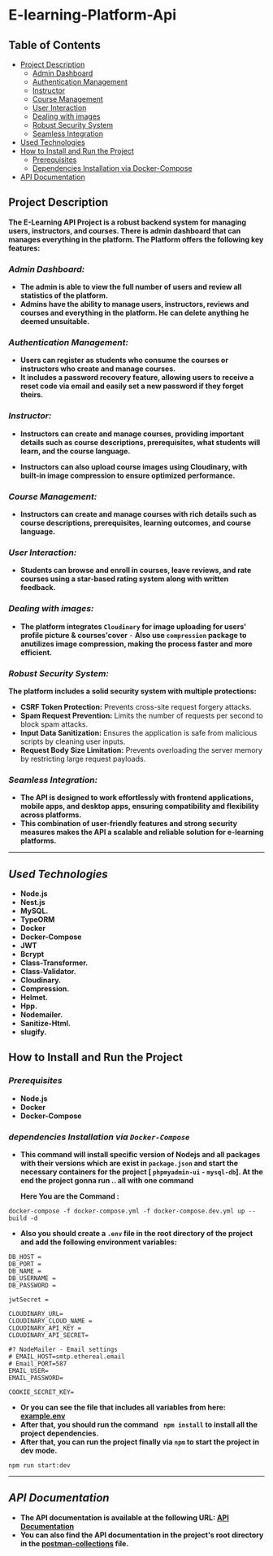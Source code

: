 # E-learning-Platform-Api

## Table of Contents

- [Project Description](#project-description)
  - [Admin Dashboard](#admin-dashboard)
  - [Authentication Management](#authentication-management)
  - [Instructor](#instructor)
  - [Course Management](#course-management)
  - [User Interaction](#user-interaction)
  - [Dealing with images](#dealing-with-images)
  - [Robust Security System](#robust-security-system)
  - [Seamless Integration](#seamless-integration)
- [Used Technologies](#used-technologies)
- [How to Install and Run the Project](#how-to-install-and-run-the-project)
  - [Prerequisites](#prerequisites)
  - [Dependencies Installation via Docker-Compose](#dependencies-installation-via-docker-compose)
- [API Documentation](#api-documentation)

## Project Description

**The E-Learning API Project is a robust backend system for managing users, instructors, and courses. There is admin dashboard that can manages everything in the platform. The Platform offers the following key features:**

### _Admin Dashboard:_

- **The admin is able to view the full number of users and review all statistics of the platform.**
- **Admins have the ability to manage users, instructors, reviews and courses and everything in the platform. He can delete anything he deemed unsuitable.**

### _Authentication Management:_

- **Users can register as students who consume the courses or instructors who create and manage courses.**
- **It includes a password recovery feature, allowing users to receive a reset code via email and easily set a new password if they forget theirs.**

### _Instructor:_

- **Instructors can create and manage courses, providing important details such as course descriptions, prerequisites, what students will learn, and the course language.**

- **Instructors can also upload course images using Cloudinary, with built-in image compression to ensure optimized performance.**

### _Course Management:_

- **Instructors can create and manage courses with rich details such as course descriptions, prerequisites, learning outcomes, and course language.**

### _User Interaction:_

- **Students can browse and enroll in courses, leave reviews, and rate courses using a star-based rating system along with written feedback.**

### _Dealing with images:_

- **The platform integrates `Cloudinary` for image uploading for users' profile picture & courses'cover** - **Also use `compression` package to anutilizes image compression, making the process faster and more efficient.**

### _Robust Security System:_

**The platform includes a solid security system with multiple protections:**

- **CSRF Token Protection:** Prevents cross-site request forgery attacks.
- **Spam Request Prevention:** Limits the number of requests per second to block spam attacks.
- **Input Data Sanitization:** Ensures the application is safe from malicious scripts by cleaning user inputs.
- **Request Body Size Limitation:** Prevents overloading the server memory by restricting large request payloads.

### _Seamless Integration:_

- **The API is designed to work effortlessly with frontend applications, mobile apps, and desktop apps, ensuring compatibility and flexibility across platforms.**
- **This combination of user-friendly features and strong security measures makes the API a scalable and reliable solution for e-learning platforms.**

---

## _Used Technologies_

- **Node.js**
- **Nest.js**
- **MySQL.**
- **TypeORM**
- **Docker**
- **Docker-Compose**
- **JWT**
- **Bcrypt**
- **Class-Transformer.**
- **Class-Validator.**
- **Cloudinary.**
- **Compression.**
- **Helmet.**
- **Hpp.**
- **Nodemailer.**
- **Sanitize-Html.**
- **slugify.**

## How to Install and Run the Project

### _Prerequisites_

- **Node.js**
- **Docker**
- **Docker-Compose**

### _dependencies Installation via `Docker-Compose`_

- **This command will install specific version of Nodejs and all packages with their versions which are exist in `package.json` and start the necessary containers for the project [ `phpmyadmin-ui` - `mysql-db`]. At the end the project gonna run .. all with one command**

  **Here You are the Command :**

```terminal
docker-compose -f docker-compose.yml -f docker-compose.dev.yml up --build -d
```

- **Also you should create a `.env` file in the root directory of the project and add the following environment variables:**

```example.env
DB_HOST =
DB_PORT =
DB_NAME =
DB_USERNAME =
DB_PASSWORD =

jwtSecret =

CLOUDINARY_URL=
CLOUDINARY_CLOUD_NAME =
CLOUDINARY_API_KEY =
CLOUDINARY_API_SECRET=

#? NodeMailer - Email settings
# EMAIL_HOST=smtp.ethereal.email
# Email_PORT=587
EMAIL_USER=
EMAIL_PASSWORD=

COOKIE_SECRET_KEY=
```

- **Or you can see the file that includes all variables from here: [example.env](./example.env)**
- **After that, you should run the command ` npm install` to install all the project dependencies.**
- **After that, you can run the project finally via `npm` to start the project in dev mode.**

```terminal
npm run start:dev
```

---

## _API Documentation_

- **The API documentation is available at the following URL: [API Documentation](https://gold-water-721915.postman.co/workspace/Public-Collections~899f080b-3a13-42d0-895e-553e15ff281c/collection/31885780-ba7c45c9-d1f4-4192-b93c-dc629f65b059?action=share&creator=31885780&active-environment=31885780-d855adc6-c38e-47cc-b535-cb7f12eda7a2)**
- **You can also find the API documentation in the project's root directory in the [postman-collections](./docs/postman/graduation%20project.postman_collection.json) file.**
